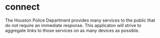 # connect

The Houston Police Department provides many services to the public that do not require an immediate response.  This applicaton will strive to aggregate links to those services on as many devices as possible.

